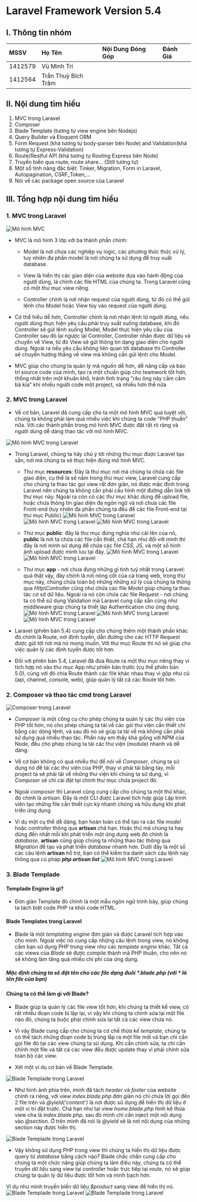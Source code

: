 # Laravel Framework Version 5.4

## I. Thông tin nhóm

|   MSSV     |        Họ Tên         |    Nội Dung Đóng Góp | Đánh Giá              |
| :--------- | :-------------------- | :------------------- |  :------------------- | 
| 1412579    | Vũ Minh Trí           |                      |                       |
| 1412564    | Trần Thuỳ Bích Trâm   |                      |                       |          

## II. Nội dung tìm hiểu
1. MVC trong Laravel
2. Composer
3. Blade Template (tương tự view engine bên Nodejs)
4. Query Builder và Eloquent ORM
5. Form Request (khá tương tự body-parser bên Node) and Validation(khá tương tự Express-Validation)
6. Route/Restful API (khá tương tự Routing Express bên Node)
7. Truyền biến qua route, route share... (Still tương tự)
8. Một số tính năng đặc biệt: Tinker, Migration, Form in Laravel, Autopagination, CSRF_Token,...
9. Nói về các package open source của Laravel

## III. Tổng hợp nội dung tìm hiểu
### 1. MVC trong Laravel

![Mô hình MVC](/images/MVC.png)

* MVC là mô hình 3 lớp với ba thành phần chính:

	* Model là nơi chưa các nghiệp vụ logic, các phương thức thức xử lý, tuy nhiên đa phần model là nơi chúng ta sử dụng để truy xuất database.

	* View là hiển thị các giao diện của website dựa vào hành động của người dùng, là chính các file HTML của chúng ta. Trong Laravel cũng có một thư mục view riêng.

	* Controller chính là nơi nhận request của người dùng, từ đó có thể gửi lệnh cho Model hoặc View tùy vào request của người dùng.

* Có thể hiểu dễ hơn, Controller chính là nơi nhận lệnh từ người dùng, nếu người dùng thực hiện yêu cầu phải truy xuất xuống database, khi đó Controller sẽ gửi lệnh xuống Model, Model thực hiện yêu cầu của Controller sau đó lại ngược lại Controller, Controller nhận được dữ liệu và chuyển về View, từ đó View sẽ gửi thông tin dạng giao diện cho người dùng. Ngoài ra nếu yêu cầu không liên quan tới database thì Controller sẽ chuyển hướng thẳng về view mà không cần gửi lệnh cho Model.

* MVC giúp cho chúng ta quản lý mã nguồn dễ hơn, dễ nâng cấp và bảo trì source code của mình, tạo ra một chuẩn giúp cho teamwork tốt hơn, thống nhất trên một khuân khổ, tránh tình trạng "râu ông này cắm cằm bà kia" khi nhiều người code một project, và nhiều hơn thế nữa

### 2. MVC trong Laravel

* Về cơ bản, Laravel đã cung cấp cho ta một mô hình MVC quá tuyệt vời, chúng ta không phải làm quá nhiều việc khi chúng ta code "PHP thuần" nữa. Với các thành phần trong mô hình MVC được đặt rất rõ ràng và người dùng dễ dàng thao tác với mô hình MVC. 

![Mô hình MVC trong Laravel](/images/MVC-Laravel.png)

* Trong Laravel, chúng ta hãy chú ý tới những thư mục được Laravel tạo sẵn, nơi mà chúng ta sẽ thực hiện đúng mô hình MVC.
	* Thư mục __resources__: Đây là thư mục nơi mà chúng ta chứa các file giao diện, cụ thể là sẽ nằm trong thư mục view, Laravel cung cấp cho chúng ta thao tác gọi view rất đơn giản, nó được mặc định trong Laravel nên chúng ta không cần phải cấu hình một đường dẫn link tới thư mục này. Ngoài ra còn có các thư mục khác dùng để upload file, hoặc chứa thông tin giao diện đa ngôn ngữ và nơi chưa các file Front-end (tuy nhiên đa phần chúng ta đều để các file Front-end tại thư mục Public)
	![Mô hình MVC trong Laravel](/images/1.png)
	![Mô hình MVC trong Laravel](/images/2.png)
	![Mô hình MVC trong Laravel](/images/3.png)
	* Thư mục __public__: đây là thư mục đúng nghĩa như cái tên của nó, __public__ là nơi ta chứa các file cần thiết, chả hạn như đối với mình thì đây là nơi mình sử dụng để chứa các file _CSS_, _JS_, và một số hình ảnh upload được mình lưu tại đây.
	![Mô hình MVC trong Laravel](/images/4.png)
	![Mô hình MVC trong Laravel](/images/5.png)

	* Thư mục __app__ - nơi chưa đựng những gì tinh tuý nhất trong Laravel: quả thật vậy, đây chính là nơi nòng cốt của cả trang web, trong thư mục này, chúng chứa toàn bộ những những xử lý của chúng ta thông qua _Http\Controller_ cũng như chứa các file _Model_ giúp chúng ta thao tác cơ sở dữ liệu. Ngoài ra nó còn chứa các file Request - nơi chúng ta có thể sử dụng Validation mà Laravel cung cấp sẵn cũng như middleware giúp chúng ta thiết lập Authentication cho ứng dụng.
	![Mô hình MVC trong Laravel](/images/6.png)
	![Mô hình MVC trong Laravel](/images/7.png)
	![Mô hình MVC trong Laravel](/images/8.png)


* Laravel (phiên bản 5.4) cung cấp cho chúng thêm một thành phần khác đó chính là Route, nơi định tuyến, dẫn đường cho các HTTP Request được gửi tới nơi mà nó mong muốn. Với thư mục Route thì nó sẽ giúp cho việc quản lý các định tuyến được tốt hơn.

* Đối với phiên bản 5.4, Laravel đã đưa Route ra một thư mục riêng thay vì tích hợp nó vào thư mục App như phiên bản trước (cụ thể phiên bản 5.0), cùng với đó chia Route thành các file khác nhau thay vì gộp như cũ (api, channel, console, web), giúp quản lý tất cả các Route tốt hơn.


### 2. Composer và thao tác cmd trong Laravel

![Composer trong Laravel](/images/composer.jpg)

* _Composer_ là một công cụ cho phép chúng ta quản lý các thư viện của PHP tốt hơn, nó cho phép chúng ta tải về các gói thư viện cần thiết chỉ bằng các dòng lệnh, và sau đó nó sẽ giúp ta tải về mà không cần phải sử dụng quá nhiều thao tác. Phần này em thấy khá giống với NPM của Node, đều cho phép chúng ta tải các thư viện (module) nhanh và dễ dàng.

* Về cơ bản không có quá nhiều thứ để nói về _Composer_, chúng ta sử dụng nó để tải các thư viện của PHP, thay vì phải tải bằng tay, mỗi project ta sẽ phải tải về những thư viện khi chúng ta sử dụng, vì _Composer_ sẽ chỉ cài đặt tại chính thư mục chứa project đó. 


* Ngoài _composer_ thì Laravel cũng cung cấp cho chúng ta một thứ khác, đó chính là _artisan_. Đây là một CLI được Laravel tích hợp giúp Lập trình viên tạo những file cần thiết cực kỳ nhanh chóng và hữu dụng khi phát triển ứng dụng. 

* Ví dụ một cụ thể dễ dàng, bạn hoàn toàn có thể tạo ra các file _model_ hoặc _controller_ thông qua __artisan__ chả hạn. Hoặc thứ mà chúng ta hay dùng đến nhất mỗi khi phát triển một ứng dụng web đó chính là _database_, __artisan__ cũng giúp chúng ta những thao tác thông qua _Migration_ để tạo và phát triển _database_ nhanh hơn. 
Dưới đây là một số các câu lệnh __artisan__ hỗ trợ, bạn có thể kiểm tra danh sách câu lệnh này thông qua cú pháp _**php artisan list**_
![Mô hình MVC trong Laravel](/images/9.png)


### 3. Blade Templade

#### Templade Engine là gì?

* Đơn giản Template đó chính là một mẫu ngôn ngữ trình bày, giúp chúng ta tách biệt code PHP ra khỏi code HTML.

#### Blade Templates trong Laravel

* Blade là một _templating engine_ đơn giản và được Laravel tích hợp vào cho mình. Ngoài việc nó cung cấp những câu lệnh trong view, nó không cấm bạn sử dụng PHP trong view như các _template engine_ khác. Tất cả các views của _Blade_ sẽ được compile thành mã PHP thuần, cho nên nó sẽ không làm tăng quá nhiều chi phí của ứng dụng. 

##### Mặc định chúng ta sẽ đặt tên cho các file dạng đuôi _*.blade.php_ (với * là tên file của bạn)

#### Chúng ta có thể làm gì với __Blade__?

* Blade giúp ta quản lý các file view tốt hơn, khi chúng ta thiết kế view, có rất nhiều đoạn code bị lặp lại, vì vậy khi chúng ta chỉnh sửa lại một file nào đó, chúng ta buộc phải chỉnh sửa lại tất cả các view chứa nó.

* Vì vậy Blade cung cấp cho chúng ta cơ chế _thừa kế template_, chúng ta có thể tách những đoạn code bị trùng lắp ra một file mới và bạn chỉ cần gọi file đó tại các view chúng ta sử dụng. Khi cần chỉnh sửa, ta chỉ cần chỉnh một file và tất cả các view đều được update thay vì phải chỉnh sửa toàn bộ các view.

* Xét một ví dụ cơ bản về Blade Templade.

![Blade Templade trong Laravel](/images/10.png)

* Như hình ảnh phía trên, mình đã tách _header_ và _footer_ của website chính ra riêng, với view _index.blade.php_ đơn giản nó chỉ chứa lời gọi đến 2 file trên và _@yield('content')_ là nơi được sử dụng để hiển thị dữ liệu ở một vị trí đặt trước. Chả hạn như tại view _home.blade.php_ hình kế thừa view cha là _index.blade.php_, sau đó mình chỉ cần inject một nội dụng vào _@section_. Ở trên mình đã nói là _@yield_ sẽ là nơi nội dụng của những section này được hiển thị.

![Blade Templade trong Laravel](/images/11.png)

* Vậy không sử dụng PHP trong view thì chúng ta hiển thị dữ liệu được query từ _database_ bằng cách nào? Blade chắc chắn cung cấp cho chúng ta một chức năng giúp chúng ta làm điều này, chúng ta có thể truyền _dữ liệu_ sang view tại _controller_ hoặc trực tiếp tại _route_, nó sẽ giúp chúng ta quản lý dữ liệu được tốt hơn và minh bạch hơn.

Ví dụ như mình truyền biến dữ liệu _$product_ sang view để hiển thị nó.
![Blade Templade trong Laravel](/images/12.png)
![Blade Templade trong Laravel](/images/13.png)